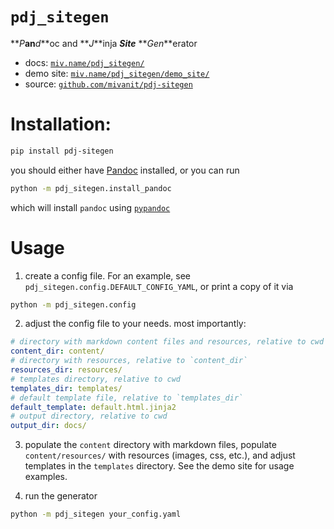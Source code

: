 # `pdj_sitegen`

**_P_**an**_d_**oc and **_J_**inja **_Site_** **_Gen_**erator

- docs: [`miv.name/pdj_sitegen/`](https://miv.name/pdj-sitegen/)
- demo site: [`miv.name/pdj_sitegen/demo_site/`](https://miv.name/pdj-sitegen/demo_site/)
- source: [`github.com/mivanit/pdj-sitegen`](https://github.com/mivanit/pdj-sitegen)

# Installation:

```bash
pip install pdj-sitegen
```

you should either have [Pandoc](https://pandoc.org/) installed, or you can run
```bash
python -m pdj_sitegen.install_pandoc
```
which will install `pandoc` using [`pypandoc`](https://github.com/JessicaTegner/pypandoc)

# Usage

1. create a config file. For an example, see `pdj_sitegen.config.DEFAULT_CONFIG_YAML`, or print a copy of it via
```bash
python -m pdj_sitegen.config
```

2. adjust the config file to your needs. most importantly:
```yaml
# directory with markdown content files and resources, relative to cwd
content_dir: content/
# directory with resources, relative to `content_dir`
resources_dir: resources/
# templates directory, relative to cwd
templates_dir: templates/
# default template file, relative to `templates_dir`
default_template: default.html.jinja2
# output directory, relative to cwd
output_dir: docs/
```

3. populate the `content` directory with markdown files, populate `content/resources/` with resources (images, css, etc.), and adjust templates in the `templates` directory. See the demo site for usage examples.

4. run the generator
```bash
python -m pdj_sitegen your_config.yaml
```